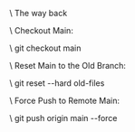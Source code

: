 \\ The way back

\\ Checkout Main:

\\ git checkout main

\\ Reset Main to the Old Branch:

\\ git reset --hard old-files

\\ Force Push to Remote Main:

\\ git push origin main --force